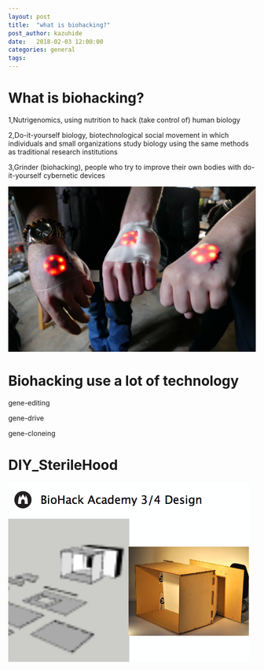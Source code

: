 ```yaml
---
layout: post
title:  "what is biohacking?"
post_author: kazuhide
date:   2018-02-03 12:00:00
categories: general
tags: 
---
```





# What is biohacking?

1,Nutrigenomics, using nutrition to hack (take control of) human biology

2,Do-it-yourself biology, biotechnological social movement in which individuals and small organizations study biology using the same methods as traditional research institutions

3,Grinder (biohacking), people who try to improve their own bodies with do-it-yourself cybernetic devices

![bio](../participants/kazuhide/body-mods.jpg)

# Biohacking use a lot of technology

gene-editing

gene-drive

gene-cloneing

# DIY_SterileHood

![bio](../participants/kazuhide/sterile.png)

